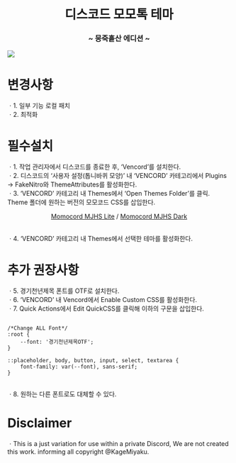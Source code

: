 <h1 align="center">디스코드 모모톡 테마</span></h1>
<h3 align="center">~ 뭉죽흩산 에디션 ~</h3>

<img align="center" src="https://imgur.com/qfhwz1u.png">




# 변경사항
ㆍ1. 일부 기능 로컬 패치<br>
ㆍ2. 최적화<br>


# 필수설치
ㆍ1. 작업 관리자에서 디스코드를 종료한 후, ‘Vencord’를 설치한다.<br>
ㆍ2. 디스코드의 ‘사용자 설정(톱니바퀴 모양)’ 내 ‘VENCORD’ 카테고리에서 Plugins → FakeNitro와 ThemeAttributes를 활성화한다.<br>
ㆍ3. ‘VENCORD’ 카테고리 내 Themes에서 ‘Open Themes Folder’를 클릭. Theme 폴더에 원하는 버전의 모모코드 CSS를 삽입한다.<br>
      <center>
        <a href="https://github.com/gaedesu/discord-momotalk/releases/download/real/Momotalk.theme.css">Momocord MJHS Lite</a> / 
        <a href="https://github.com/gaedesu/discord-momotalk/releases/download/real/Momotalk-DarkMode.theme.css">Momocord MJHS Dark</a>
    </center><br>
    
ㆍ4. ‘VENCORD’ 카테고리 내 Themes에서 선택한 테마를 활성화한다.<br>


# 추가 권장사항
ㆍ5. 경기천년제목 폰트를 OTF로 설치한다.<br>
ㆍ6. ‘VENCORD’ 내 Vencord에서 Enable Custom CSS를 활성화한다.<br>
ㆍ7. Quick Actions에서 Edit QuickCSS를 클릭해 이하의 구문을 삽입한다.<br>

<pre>
<code>
/*Change ALL Font*/
:root {
    --font: '경기천년제목OTF';
}

::placeholder, body, button, input, select, textarea {
    font-family: var(--font), sans-serif;
}
</code>
</pre>

ㆍ8. 원하는 다른 폰트로도 대체할 수 있다.



# Disclaimer
ㆍThis is a just variation for use within a private Discord, We are not created this work. informing all copyright @KageMiyaku.
